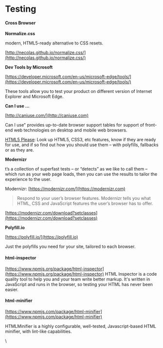 # Testing

#### Cross Browser

**Normalize.css**

modern, HTML5-ready alternative to CSS resets.

[http://necolas.github.io/normalize.css/](http://necolas.github.io/normalize.css/)

**Dev Tools by Microsoft**

[https://developer.microsoft.com/en-us/microsoft-edge/tools/](https://developer.microsoft.com/en-us/microsoft-edge/tools/)

These tools allow you to test your product on different version of Internet Explorer and Microsoft Edge.

**Can I use ...**

[http://caniuse.com/](http://caniuse.com)

Can I use" provides up-to-date browser support tables for support of front-end web technologies on desktop and mobile web browsers.

[HTML5 Please](http://html5please.com): Look up HTML5, CSS3, etc features, know if they are ready for use, and if so find out how you should use them – with polyfills, fallbacks or as they are.

**Modernizr**

t’s a collection of superfast tests – or “detects” as we like to call them – which run as your web page loads, then you can use the results to tailor the experience to the user.

Modernizr: [https://modernizr.com/](https://modernizr.com)

> Respond to your user’s browser features. Modernizr tells you what HTML, CSS and JavaScript features the user’s browser has to offer.

[https://modernizr.com/download?setclasses](https://modernizr.com/download?setclasses)

**Polyfill.io**

[https://polyfill.io/](https://polyfill.io)

Just the polyfills you need for your site, tailored to each browser.

#### html-inspector

[https://www.npmjs.org/package/html-inspector](https://www.npmjs.org/package/html-inspector) HTML Inspector is a code quality tool to help you and your team write better markup. It's written in JavaScript and runs in the browser, so testing your HTML has never been easier.

#### html-minifier

[https://www.npmjs.com/package/html-minifier](https://www.npmjs.com/package/html-minifier)

HTMLMinifier is a highly configurable, well-tested, Javascript-based HTML minifier, with lint-like capabilities.

\
